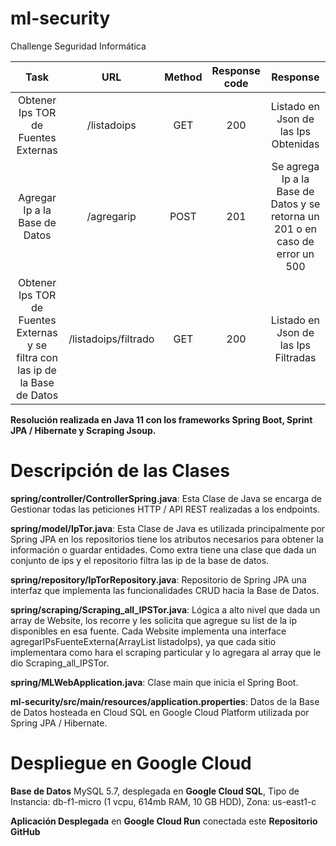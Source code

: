 # ml-security
Challenge Seguridad Informática

| Task | URL | Method | Response code | Response |
|:----:|:---:|:------:|:-------------:|:--------:|
| Obtener Ips TOR de Fuentes Externas| /listadoips | GET | 200 | Listado en Json de las Ips Obtenidas|
| Agregar Ip a la Base de Datos | /agregarip | POST | 201 | Se agrega Ip a la Base de Datos y se retorna un 201 o en caso de error un 500 | 
| Obtener Ips TOR de Fuentes Externas y se filtra con las ip de la Base de Datos | /listadoips/filtrado | GET | 200 | Listado en Json de las Ips Filtradas |

**Resolución realizada en Java 11 con los frameworks Spring Boot, Sprint JPA / Hibernate y Scraping Jsoup.**

# Descripción de las Clases

**spring/controller/ControllerSpring.java**: Esta Clase de Java se encarga de Gestionar todas las peticiones HTTP / API REST realizadas a los endpoints.

**spring/model/IpTor.java**: Esta Clase de Java es utilizada principalmente por Spring JPA en los repositorios tiene los atributos necesarios para obtener la información o guardar entidades. Como extra tiene una clase que dada un conjunto de ips y el repositorio filtra las ip de la base de datos.

**spring/repository/IpTorRepository.java**: Repositorio de Spring JPA una interfaz que implementa las funcionalidades CRUD hacia la Base de Datos.

**spring/scraping/Scraping_all_IPSTor.java**: Lógica a alto nivel que dada un array de Website, los recorre y les solicita que agregue su list de la ip disponibles en esa fuente. Cada Website implementa una interface agregarIPsFuenteExterna(ArrayList<String> listadoIps), ya que cada sitio implementara como hara el scraping particular y lo agregara al array que le dio Scraping_all_IPSTor.
  
**spring/MLWebApplication.java**: Clase main que inicia el Spring Boot.

**ml-security/src/main/resources/application.properties**: Datos de la Base de Datos hosteada en Cloud SQL en Google Cloud Platform utilizada por Spring JPA / Hibernate.

# Despliegue en Google Cloud
**Base de Datos** MySQL 5.7, desplegada en **Google Cloud SQL**, Tipo de Instancia: db-f1-micro (1 vcpu, 614mb RAM, 10 GB HDD), Zona: us-east1-c

**Aplicación Desplegada** en **Google Cloud Run** conectada este **Repositorio GitHub** 
